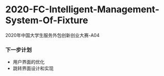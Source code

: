 # 2020-FC-Intelligent-Management-System-Of-Fixture

2020年中国大学生服务外包创新创业大赛-A04

### 下一步计划
- 用户界面的优化
- 跳转界面设计和实现
